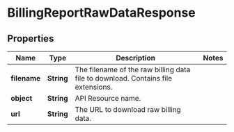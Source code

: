 
# BillingReportRawDataResponse

## Properties
Name | Type | Description | Notes
------------ | ------------- | ------------- | -------------
**filename** | **String** | The filename of the raw billing data file to download. Contains file extensions. | 
**object** | **String** | API Resource name. | 
**url** | **String** | The URL to download raw billing data. | 



